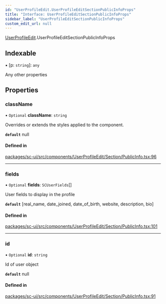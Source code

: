 ```yaml
---
id: "UserProfileEdit.UserProfileEditSectionPublicInfoProps"
title: "Interface: UserProfileEditSectionPublicInfoProps"
sidebar_label: "UserProfileEditSectionPublicInfoProps"
custom_edit_url: null
---
```


[UserProfileEdit](../modules/UserProfileEdit).UserProfileEditSectionPublicInfoProps

## Indexable

▪ [p: `string`]: `any`

Any other properties

## Properties

### className

• `Optional` **className**: `string`

Overrides or extends the styles applied to the component.

**`default`** null

#### Defined in

[packages/sc-ui/src/components/UserProfileEdit/Section/PublicInfo.tsx:96](https://github.com/selfcommunity/community-ui/blob/cab08cf/packages/sc-ui/src/components/UserProfileEdit/Section/PublicInfo.tsx#L96)

___

### fields

• `Optional` **fields**: `SCUserFields`[]

User fields to display in the profile

**`default`** [real_name, date_joined, date_of_birth, website, description, bio]

#### Defined in

[packages/sc-ui/src/components/UserProfileEdit/Section/PublicInfo.tsx:101](https://github.com/selfcommunity/community-ui/blob/cab08cf/packages/sc-ui/src/components/UserProfileEdit/Section/PublicInfo.tsx#L101)

___

### id

• `Optional` **id**: `string`

Id of user object

**`default`** null

#### Defined in

[packages/sc-ui/src/components/UserProfileEdit/Section/PublicInfo.tsx:91](https://github.com/selfcommunity/community-ui/blob/cab08cf/packages/sc-ui/src/components/UserProfileEdit/Section/PublicInfo.tsx#L91)
